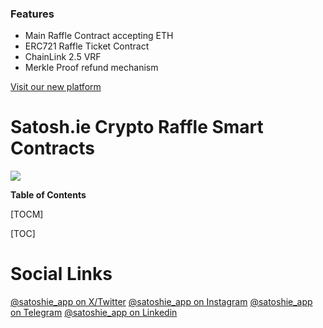 ### Features

- Main Raffle Contract accepting ETH
- ERC721 Raffle Ticket Contract
- ChainLink 2.5 VRF
- Merkle Proof refund mechanism

[Visit our new platform](https://satosh.ie/ "Visit our new platform")

# Satosh.ie Crypto Raffle Smart Contracts

![](https://satoshie-v2-750909246464.europe-west3.run.app/images/logo.svg)

**Table of Contents**

[TOCM]

[TOC]

# Social Links

[@satoshie_app on X/Twitter](https://x.com/satoshie_app "@satoshie_app")
[@satoshie_app on Instagram](https://www.instagram.com/satoshie_app/ "@satoshie_app")
[@satoshie_app on Telegram](https://t.me/satoshie_app "@satoshie_app")
[@satoshie_app on Linkedin](https://www.linkedin.com/company/satoshie/ "@satoshie_app")
